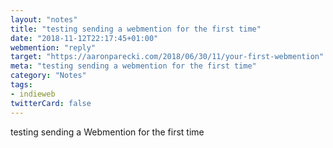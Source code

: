```yaml
---
layout: "notes"
title: "testing sending a webmention for the first time"
date: "2018-11-12T22:17:45+01:00"
webmention: "reply"
target: "https://aaronparecki.com/2018/06/30/11/your-first-webmention"
meta: "testing sending a webmention for the first time"
category: "Notes"
tags:
- indieweb
twitterCard: false
---
```

testing sending a Webmention for the first time
